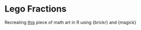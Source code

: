 # Lego Fractions

Recreating [this](https://images-na.ssl-images-amazon.com/images/I/81O9BOTUE3L._SL1500_.jpg) piece of math art in R using {brickr} and {magick}
